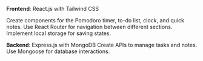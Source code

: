 **Frontend**: React.js with Tailwind CSS

Create components for the Pomodoro timer, to-do list, clock, and quick notes.
Use React Router for navigation between different sections.
Implement local storage for saving states.

**Backend**: Express.js with MongoDB
Create APIs to manage tasks and notes.
Use Mongoose for database interactions.
